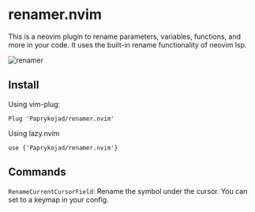# renamer.nvim

This is a neovim plugin to rename parameters, variables, functions, and more in your code. It uses the built-in rename functionality of neovim lsp.

![renamer](./assets/renamer.gif)

## Install

Using vim-plug:
```
Plug 'Paprykojad/renamer.nvim'
```
Using lazy.nvim
```
use {'Paprykojad/renamer.nvim'}
```

## Commands

`RenameCurrentCursorField`: Rename the symbol under the cursor. You can set to a keymap in your config.

